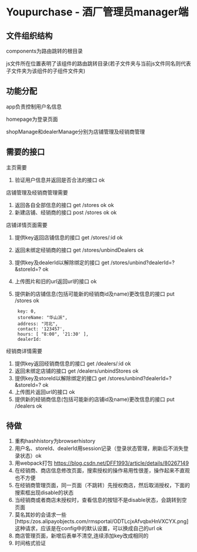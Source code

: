 # Youpurchase - 酒厂管理员manager端

## 文件组织结构

components为路由跳转的根目录

js文件所在位置表明了该组件的路由跳转目录(若子文件夹与当前js文件同名则代表子文件夹为该组件的子组件文件夹)

## 功能分配

app负责控制用户名信息

homepage为登录页面

shopManage和dealerManage分别为店铺管理及经销商管理

## 需要的接口

主页需要

1. 验证用户信息并返回是否合法的接口 ok

店铺管理及经销商管理需要

1. 返回各自全部信息的接口 get /stores ok ok
2. 新建店铺、经销商的接口 post /stores  ok ok

店铺详情页面需要

1. 提供key返回店铺信息的接口                                    get /stores/:id  ok
2. 返回未绑定经销商的接口                                       get /stores/unbindDealers  ok
3. 提供key及dealerId以解除绑定的接口                               get /stores/unbind?dealerId=?&storeId=? ok
4. 上传图片和旧的url返回url的接口                               ok
5. 提供新的店铺信息(包括可能新的经销商id及name)更改信息的接口       put /stores ok

        key: 0, 
        storeName: "华山派", 
        address: "河北",  
        contact: '123457', 
        hours: [ "8:00", '21:30' ],
        dealerId: 

经销商详情需要

1. 提供key返回经销商信息的接口 get /dealers/:id  ok
2. 返回未绑定店铺的接口     get /dealers/unbindStores ok
3. 提供key及storeId以解除绑定的接口 get /stores/unbind?dealerId=?&storeId=? ok
4. 上传图片返回url的接口                                        ok
5. 提供新的经销商信息(包括可能新的店铺id及name)更改信息的接口   put /dealers ok

## 待做

1. 重构hashhistory为browserhistory
2. 用户名、storeId、dealerId用session记录（登录状态管理，刷新后不消失登录状态）ok
3. 用webpack打包 https://blog.csdn.net/DFF1993/article/details/80267149
4. 在经销商、商店信息修改页面，搜索授权的操作易用性很差，操作起来不直观也不方便
5. 在经销商管理页面，同一页面（不跳转）先授权商店，然后取消授权，下面的搜索框出现disable的状态
6. 当经销商或者商店未授权时，查看信息的按钮不是disable状态，会跳转到空页面
7. 莫名其妙的会请求一些[https:/zos.alipayobjects.com/rmsportal/ODTLcjxAfvqbxHnVXCYX.png]这种请求，应该是在config中的默认设置，可以换成自己的url ok
8. 商店管理页面，新增后表单不清空,连续添加key改成相同的
9. 时间格式验证 